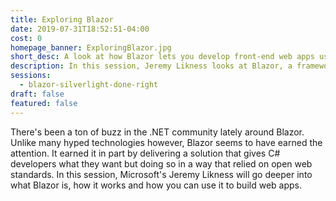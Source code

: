 ```yaml
---
title: Exploring Blazor
date: 2019-07-31T18:52:51-04:00
cost: 0
homepage_banner: ExploringBlazor.jpg
short_desc: A look at how Blazor lets you develop front-end web apps using C# with Jeremy Likness.
description: In this session, Jeremy Likness looks at Blazor, a framework for building Single Page Applications using WebAssembly to bring .NET apps to your browser.
sessions:
  - blazor-silverlight-done-right
draft: false
featured: false
---
```


There's been a ton of buzz in the .NET community lately around Blazor. Unlike many hyped technologies however, Blazor seems to have earned the attention. It earned it in part by delivering a solution that gives C# developers what they want but doing so in a way that relied on open web standards. In this session, Microsoft's Jeremy Likness will go deeper into what Blazor is, how it works and how you can use it to build web apps.
